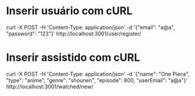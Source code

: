 # Inserir usuário com cURL

curl -X POST -H 'Content-Type: application/json' -d '{"email": "a@a", "password": "123"}' http://localhost:3001/user/register/

# Inserir assistido com cURL

curl -X POST -H 'Content-Type: application/json' -d '{"name": "One Piece", "type": "anime", "genre": "shounen", "episode": 800, "userEmail": "a@a"}' http://localhost:3001/watched/new/
